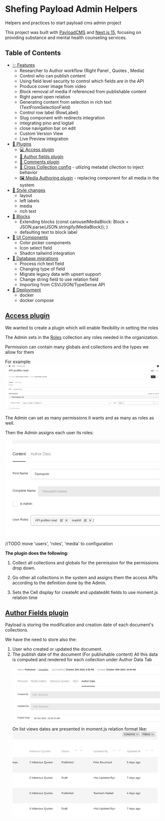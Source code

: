# Shefing Payload Admin Helpers

Helpers and practices to start payload cms admin project

This project was built with [PayloadCMS](https://payloadcms.com/) and [Next.js 15](https://nextjs.org/), focusing on providing substance and mental health counseling services.

## Table of Contents

- [✨ Features](#features)
  - Researcher to Author workflow
    (Right Panel , Quotes , Media)
  - Control who can publish content
  - Using field level security to control which fields are in the API
  - Produce cover image from video
  - Block removal of media if referenced from publishable content
  - Right panel open relation
  - Generating content from selection in rich text (TextFromSelectionField)
  - Control row label (RowLabel)
  - Slug component with redirects integration
  - integrating pino and logtail
  - close navigation bar on edit
  - Custom Version View
  - Live Preview integration
- [🚀 Plugins](#getting-started)
    - [💻 Access plugin](#accessplugin)
    - [💁 Author fields plugin](#author-fields-plugin)
    - [📝 Comments plugin](#comments-plugin)
    - [👥️ Cross Collection config](#cross-collection-config) - utlizing metadat cllection to inject behavior
    - [🖼️ Media Authoring plugin](#media-authoring-plugin) - replacing component for all media in the system
- [🚀 Style changes](#style-changes)
  - layout
  - left labels
  - media
  - rich text
- [🚀 Blocks](#blocks)
  - Extending blocks (const carouselMediaBlock: Block = JSON.parse(JSON.stringify(MediaBlock));
    )
  - defaulting text to block label
- [🧭 UI Components](#ui-components)
  - Color picker components
  - Icon select field
  - Shadcn tailwind integration
- [💾 Database migrations](#database)
  - Process rich text field 
  - Changing type of field
  - Migrate legacy data with upsert support
  - Change string field to use relation field
  - Importing from CSV/JSON/TypeSense API
- [🚀 Deployment](#deployment)
  - docker 
  - docker compose

## [Access plugin](./src/plugins/access/accessPlugin.ts)

We wanted to create a plugin which will enable flexibility in setting the roles

The Admin sets in the [Roles](./src/collections/auth/Roles.ts) collection any roles needed in the organization.

Permission can contain many globals and collections and the types we allow for them

For example:
![img.png](img.png)
The Admin can set as many permissions it wants and as many as roles as well.

Then the Admin assigns each user its roles:

![img_1.png](img_1.png)

//TODO move 'users', 'roles', 'media' to configuration

**The plugin does the following:**

1. Collect all collections and globals for the permission for the permissions drop down. 

2. Go other all collections in the system and assigns them the access APIs according to the definition done by the Admin.

3. Sets the Cell display for createAt and updatedAt fields to use moment.js relation time 

## [Author Fields plugin](./src/plugins/author-fields/authorFieldPlugin.ts)

Payload is storing the modification and creation date of each document's collections.

We have the need to store also the:
1. User who created or updated the document.
2. The publish date of the document (For publishable content)
All this data is computed and rendered for each collection under Author Data Tab
![img_2.png](img_2.png)
On list views dates are presented in moment.js relation format like:
![img_3.png](img_3.png)
